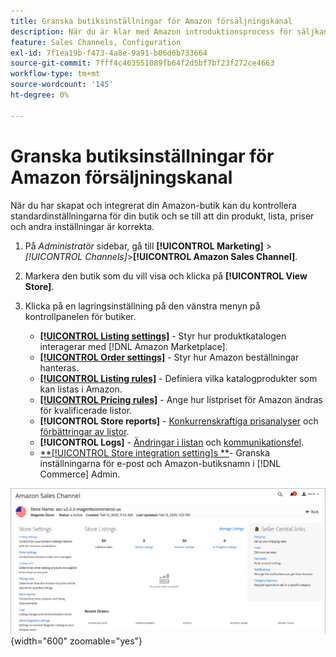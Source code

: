 ```yaml
---
title: Granska butiksinställningar för Amazon försäljningskanal
description: När du är klar med Amazon introduktionsprocess för säljkanaler granskar och uppdaterar du [!DNL Commerce] lagringsinställningar.
feature: Sales Channels, Configuration
exl-id: 7f1ea19b-f473-4a8e-9a91-b06d6b733664
source-git-commit: 7fff4c463551089fb64f2d5bf7bf23f272ce4663
workflow-type: tm+mt
source-wordcount: '145'
ht-degree: 0%

---
```


# Granska butiksinställningar för Amazon försäljningskanal

När du har skapat och integrerat din Amazon-butik kan du kontrollera standardinställningarna för din butik och se till att din produkt, lista, priser och andra inställningar är korrekta.

1. På _Administratör_ sidebar, gå till **[!UICONTROL Marketing]** > _[!UICONTROL Channels]_>**[!UICONTROL Amazon Sales Channel]**.

1. Markera den butik som du vill visa och klicka på **[!UICONTROL View Store]**.

1. Klicka på en lagringsinställning på den vänstra menyn på kontrollpanelen för butiker.

   - [**[!UICONTROL Listing settings]**](./listing-settings.md) - Styr hur produktkatalogen interagerar med [!DNL Amazon Marketplace].
   - [**[!UICONTROL Order settings]**](./order-settings.md) - Styr hur Amazon beställningar hanteras.
   - [**[!UICONTROL Listing rules]**](./listing-rules.md) - Definiera vilka katalogprodukter som kan listas i Amazon.
   - [**[!UICONTROL Pricing rules]**](./pricing-products.md) - Ange hur listpriset för Amazon ändras för kvalificerade listor.
   - **[!UICONTROL Store reports]** - [Konkurrenskraftiga prisanalyser](./competitive-price-analysis.md) och [förbättringar av listor](./listing-improvements.md).
   - **[!UICONTROL Logs]** - [Ändringar i listan](./listing-changes-log.md) och [kommunikationsfel](./communication-errors-log.md).
   - [**[!UICONTROL Store integration setting]s **](./store-integration-settings.md)- Granska inställningarna för e-post och Amazon-butiksnamn i [!DNL Commerce] Admin.

![Instrumentpanel för butik](assets/ob-store-review.png){width="600" zoomable="yes"}
